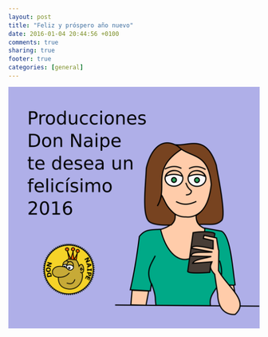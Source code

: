 ```yaml
---
layout: post
title: "Feliz y próspero año nuevo"
date: 2016-01-04 20:44:56 +0100
comments: true
sharing: true
footer: true
categories: [general]
---
```

![Feliz 2016](/images/felicianoDonNaipe2016.png)